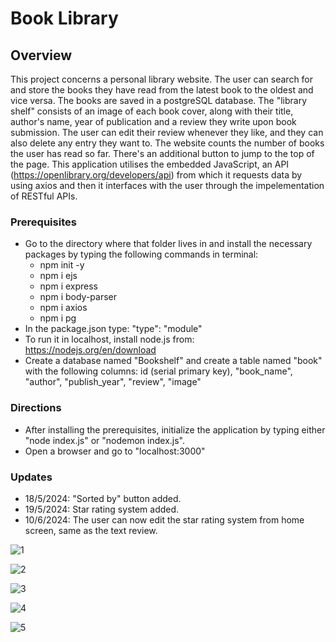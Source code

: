 # Book Library
## Overview
This project concerns a personal library website. The user can search for and store the books they have read from the latest book to the oldest and vice versa. The books are saved in a postgreSQL database.
The "library shelf" consists of an image of each book cover, along with their title, author's name, year of publication and a review they write upon book submission.
The user can edit their review whenever they like, and they can also delete any entry they want to.
The website counts the number of books the user has read so far. 
There's an additional button to jump to the top of the page.
This application utilises the embedded JavaScript, an API (https://openlibrary.org/developers/api) from which it requests data by using axios and then it interfaces with the user through the impelementation of RESTful APIs.
### Prerequisites
- Go to the directory where that folder lives in and install the necessary packages by typing the following commands in terminal:
  - npm init -y
  - npm i ejs
  - npm i express
  - npm i body-parser
  - npm i axios
  - npm i pg
- In the package.json type: "type": "module"
- To run it in localhost, install node.js from: https://nodejs.org/en/download
- Create a database named "Bookshelf" and create a table named "book" with the following columns: id (serial primary key), "book_name", "author", "publish_year", "review", "image"
### Directions 
- After installing the prerequisites, initialize the application by typing either "node index.js" or "nodemon index.js".
- Open a browser and go to "localhost:3000"
### Updates
- 18/5/2024: "Sorted by" button added.
- 19/5/2024: Star rating system added.
- 10/6/2024: The user can now edit the star rating system from home screen, same as the text review. 

![1](https://github.com/Stratosss/BookLibrary/assets/157527268/c44310ab-7221-44f7-960e-25179bb71706)

![2](https://github.com/Stratosss/BookLibrary/assets/157527268/f0c323fd-90ca-493e-99bf-1e738e74c176)

![3](https://github.com/Stratosss/BookLibrary/assets/157527268/6c457940-3902-46da-8a42-dacdf91ca26a)

![4](https://github.com/Stratosss/BookLibrary/assets/157527268/13f83a67-b619-470b-be18-ab2d115e36f4)

![5](https://github.com/Stratosss/BookLibrary/assets/157527268/f4d7809a-c791-42c0-95d1-ed8a83ba1680)
